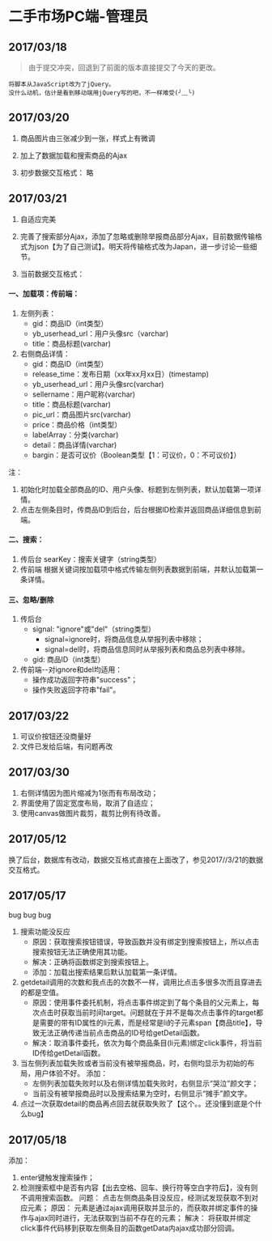 # 二手市场PC端-管理员

## 2017/03/18
>由于提交冲突，回退到了前面的版本直接提交了今天的更改。

	将脚本从JavaScript改为了jQuery。
	没什么动机，估计是看到移动端用jQuery写的吧，不一样难受(╯﹏╰)


## 2017/03/20
1. 商品图片由三张减少到一张，样式上有微调

2. 加上了数据加载和搜索商品的Ajax

3. 初步数据交互格式：
略　　　

## 2017/03/21
1. 自适应完美

2. 完善了搜索部分Ajax，添加了忽略或删除举报商品部分Ajax，目前数据传输格式为json【为了自己测试】。明天将传输格式改为Japan，进一步讨论一些细节。

3. 当前数据交互格式：

#### 一、加载项：传前端：
1. 左侧列表：
	- gid：商品ID（int类型）
	- yb_userhead_url：用户头像src（varchar)
	- title：商品标题(varchar)
	　　
2. 右侧商品详情：
	- gid：商品ID（int类型）
	- release_time：发布日期（xx年xx月xx日）(timestamp)
	- yb_userhead_url：用户头像src(varchar)
	- sellername：用户昵称(varchar)
	- title：商品标题(varchar)
	- pic_url：商品图片src(varchar)
	- price：商品价格（int类型）
	- labelArray：分类(varchar)
	- detail：商品详情(varchar)
	- bargin：是否可议价（Boolean类型【1：可议价，0：不可议价】）
 
注：
1. 初始化时加载全部商品的ID、用户头像、标题到左侧列表，默认加载第一项详情。
2. 点击左侧条目时，传商品ID到后台，后台根据ID检索并返回商品详细信息到前端。
	　　
#### 二、搜索：
1. 传后台
	searKey：搜索关键字（string类型）
2. 传前端
	根据关键词按加载项中格式传输左侧列表数据到前端，并默认加载第一条详情。

#### 三、忽略/删除
1. 传后台
	+ signal:  "ignore"或"del"（string类型）
		+ signal=ignore时，将商品信息从举报列表中移除；
		+ signal=del时，将商品信息同时从举报列表和商品总列表中移除。
	+ gid: 商品ID（int类型）
	　　　
2. 传前端--对ignore和del均适用：
	+ 操作成功返回字符串"success"；
	+ 操作失败返回字符串"fail"。
　　　
## 2017/03/22
1. 可议价按钮还没商量好
2. 文件已发给后端，有问题再改

## 2017/03/30
1. 右侧详情因为图片缩减为1张而有布局改动；
2. 界面使用了固定宽度布局，取消了自适应；
3. 使用canvas做图片裁剪，裁剪比例有待改善。

## 2017/05/12
换了后台，数据库有改动，数据交互格式直接在上面改了，参见2017//3/21的数据交互格式。

## 2017/05/17
bug bug bug
1. 搜索功能没反应
	- 原因：获取搜索按钮错误，导致函数并没有绑定到搜索按钮上，所以点击搜索按钮无法正确使用其功能。
	- 解决：正确将函数绑定到搜索按钮上。
	- 添加：加载出搜索结果后默认加载第一条详情。
2. getdetail调用的次数和我点击的次数不一样，调用比点击多很多次而且穿进去的都是空值。
	- 原因：使用事件委托机制，将点击事件绑定到了每个条目的父元素上，每次点击时获取当前时间target。问题就在于并不是每次点击事件的target都是需要的带有ID属性的li元素，而是经常是li的子元素span【商品title】，导致无法正确传递当前点击商品的ID号给getDetail函数。
	- 解决：取消事件委托，依次为每个商品条目(li元素)绑定click事件，将当前ID传给getDetail函数。
3. 当左侧列表加载失败或者当前没有被举报商品，时，右侧均显示为初始的布局，用户体验不好。
	添加：
	- 左侧列表加载失败时以及右侧详情加载失败时，右侧显示“哭泣”颜文字；
	- 当前没有被举报商品时以及搜索结果为空时，右侧显示“摊手”颜文字。
4. 点过一次获取detail的商品再点回去就获取失败了【这个。。还没懂到底是个什么bug】

## 2017/05/18
添加： 
1. enter键触发搜索操作；
2. 检测搜索框中是否有内容【出去空格、回车、换行符等空白字符后】，没有则不调用搜索函数。
问题：
点击左侧商品条目没反应，经测试发现获取不到对应元素；
原因：
元素是通过ajax调用获取并显示的，而获取并绑定事件的操作与ajax同时进行，无法获取到当前不存在的元素；
解决：
将获取并绑定click事件代码移到获取左侧条目的函数getData内ajax成功部分回调。
